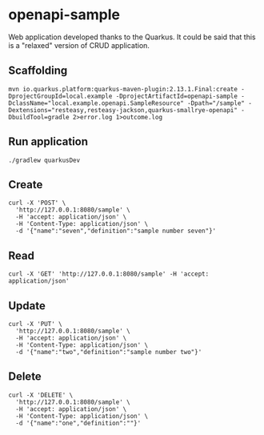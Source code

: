 # openapi-sample

Web application developed thanks to the Quarkus.
It could be said that this is a "relaxed" version of CRUD application.

## Scaffolding

```shell
mvn io.quarkus.platform:quarkus-maven-plugin:2.13.1.Final:create -DprojectGroupId=local.example -DprojectArtifactId=openapi-sample -DclassName="local.example.openapi.SampleResource" -Dpath="/sample" -Dextensions="resteasy,resteasy-jackson,quarkus-smallrye-openapi" -DbuildTool=gradle 2>error.log 1>outcome.log
```

## Run application

```shell
./gradlew quarkusDev
```

## Create

```shell
curl -X 'POST' \
  'http://127.0.0.1:8080/sample' \
  -H 'accept: application/json' \
  -H 'Content-Type: application/json' \
  -d '{"name":"seven","definition":"sample number seven"}'
```

## Read

```shell
curl -X 'GET' 'http://127.0.0.1:8080/sample' -H 'accept: application/json'
```

## Update

```shell
curl -X 'PUT' \
  'http://127.0.0.1:8080/sample' \
  -H 'accept: application/json' \
  -H 'Content-Type: application/json' \
  -d '{"name":"two","definition":"sample number two"}'
```

## Delete

```shell
curl -X 'DELETE' \
  'http://127.0.0.1:8080/sample' \
  -H 'accept: application/json' \
  -H 'Content-Type: application/json' \
  -d '{"name":"one","definition":""}'
```
